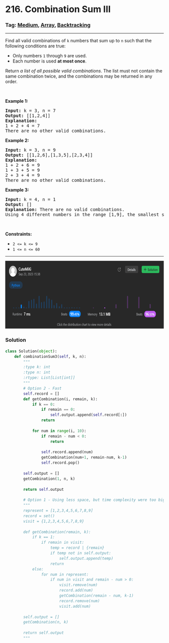 # 216. Combination Sum III
### Tag: [Medium](https://github.com/TheOnlyMiki/LeetCode-For-Fun/tree/main#medium-level), [Array](https://github.com/TheOnlyMiki/LeetCode-For-Fun/tree/main#array), [Backtracking](https://github.com/TheOnlyMiki/LeetCode-For-Fun/tree/main#backtracking)
---
<div class="px-5 pt-4"><div class="flex"></div><div class="xFUwe" data-track-load="description_content"><p>Find all valid combinations of <code>k</code> numbers that sum up to <code>n</code> such that the following conditions are true:</p>

<ul>
	<li>Only numbers <code>1</code> through <code>9</code> are used.</li>
	<li>Each number is used <strong>at most once</strong>.</li>
</ul>

<p>Return <em>a list of all possible valid combinations</em>. The list must not contain the same combination twice, and the combinations may be returned in any order.</p>

<p>&nbsp;</p>
<p><strong class="example">Example 1:</strong></p>

<pre><strong>Input:</strong> k = 3, n = 7
<strong>Output:</strong> [[1,2,4]]
<strong>Explanation:</strong>
1 + 2 + 4 = 7
There are no other valid combinations.</pre>

<p><strong class="example">Example 2:</strong></p>

<pre><strong>Input:</strong> k = 3, n = 9
<strong>Output:</strong> [[1,2,6],[1,3,5],[2,3,4]]
<strong>Explanation:</strong>
1 + 2 + 6 = 9
1 + 3 + 5 = 9
2 + 3 + 4 = 9
There are no other valid combinations.
</pre>

<p><strong class="example">Example 3:</strong></p>

<pre><strong>Input:</strong> k = 4, n = 1
<strong>Output:</strong> []
<strong>Explanation:</strong> There are no valid combinations.
Using 4 different numbers in the range [1,9], the smallest sum we can get is 1+2+3+4 = 10 and since 10 &gt; 1, there are no valid combination.
</pre>

<p>&nbsp;</p>
<p><strong>Constraints:</strong></p>

<ul>
	<li><code>2 &lt;= k &lt;= 9</code></li>
	<li><code>1 &lt;= n &lt;= 60</code></li>
</ul>
</div></div>

---
<img src="Submit.png" width="700" height="215" />

### Solution

```python
class Solution(object):
    def combinationSum3(self, k, n):
        """
        :type k: int
        :type n: int
        :rtype: List[List[int]]
        """
        # Option 2 - Fast
        self.record = []
        def getCombination(i, remain, k):
            if k == 0:
                if remain == 0:
                    self.output.append(self.record[:])
                return
            
            for num in range(i, 10):
                if remain - num < 0:
                    return
                
                self.record.append(num)
                getCombination(num+1, remain-num, k-1)
                self.record.pop()

        self.output = []
        getCombination(1, n, k)

        return self.output

        # Option 1 - Using less space, but time complexity were too bigger(so slowly)
        """
        represent = [1,2,3,4,5,6,7,8,9]
        record = set()
        visit = {1,2,3,4,5,6,7,8,9}

        def getCombination(remain, k):
            if k == 1:
                if remain in visit:
                    temp = record | {remain}
                    if temp not in self.output:
                        self.output.append(temp)
                    return
            else:
                for num in represent:
                    if num in visit and remain - num > 0:
                        visit.remove(num)
                        record.add(num)
                        getCombination(remain - num, k-1)
                        record.remove(num)
                        visit.add(num)

        self.output = []
        getCombination(n, k)

        return self.output
        """
```
